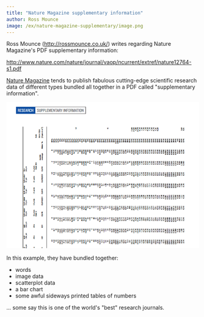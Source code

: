 ```yaml
---
title: "Nature Magazine supplementary information"
author: Ross Mounce
image: /ex/nature-magazine-supplementary/image.png 
---
```


Ross Mounce (http://rossmounce.co.uk/) writes regarding Nature Magazine's PDF supplementary information:

http://www.nature.com/nature/journal/vaop/ncurrent/extref/nature12764-s1.pdf

[Nature Magazine](http://www.nature.com) tends to publish fabulous cutting-edge scientific research data of different types bundled all together in a PDF called "supplementary information".

![alt text](image.png)

In this example, they have bundled together: 

* words
* image data
* scatterplot data
* a bar chart
* some awful sideways printed tables of numbers

... some say this is one of the world's "best" research journals.
